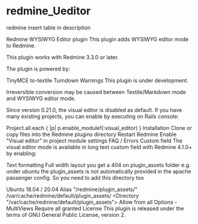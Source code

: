 # redmine_Ueditor
redmine insert table in description

Redmine WYSIWYG Editor plugin
This plugin adds WYSIWYG editor mode to Redmine.

This plugin works with Redmine 3.3.0 or later.



The plugin is powered by:

TinyMCE
to-textile
Turndown
Warnings
This plugin is under development.

Irreversible conversion may be caused between Textile/Markdown mode and WYSIWYG editor mode.

Since version 0.21.0, the visual editor is disabled as default. If you have many existing projects, you can enable by executing on Rails console:

Project.all.each { |p| p.enable_module!(:visual_editor) }
Installation
Clone or copy files into the Redmine plugins directory
Restart Redmine
Enable "Visual editor" in project module settings
FAQ / Errors
Custom field
The visual editor mode is available in long text custom field with Redmine 4.1.0+ by enabling:

Text formatting
Full width layout
you get a 404 on plugin_assets folder
e.g. under ubuntu the plugin_assets is not automatically provided in the apache passenger config. So you need to add this directory too

Ubuntu 18.04 / 20.04
 Alias "/redmine/plugin_assets/" /var/cache/redmine/default/plugin_assets/
 <Directory "/var/cache/redmine/default/plugin_assets">
    Allow from all
    Options -MultiViews
    Require all granted
 </Directory>
License
This plugin is released under the terms of GNU General Public License, version 2.
